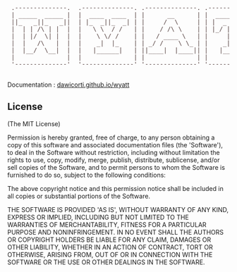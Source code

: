 <pre style="color: #54403F;">

 .--------------.  .--------------. .--------------. .--------------. .--------------.
 | _____  _____ |  |  ____  ____  | |      __      | |  _________   | |  _________   |
 ||_   _||_   _||  | |_  _||_  _| | |     /  \     | | |  _   _  |  | | |  _   _  |  |
 |  | | /\ | |  |  |   \ \  / /   | |    / /\ \    | | |_/ | | \_|  | | |_/ | | \_|  |
 |  | |/  \| |  |  |    \ \/ /    | |   / ____ \   | |     | |      | |     | |      |
 |  |   /\   |  |  |    _|  |_    | | _/ /    \ \_ | |    _| |_     | |    _| |_     |
 |  |__/  \__|  |  |   |______|   | ||____|  |____|| |   |_____|    | |   |_____|    |
 |              |  |              | |              | |              | |              |
 '--------------'  '--------------' '--------------' '--------------' '--------------'

</pre>

Documentation : [dawicorti.github.io/wyatt](http://dawicorti.github.io/wyatt/)

## License 

(The MIT License)

Permission is hereby granted, free of charge, to any person obtaining
a copy of this software and associated documentation files (the
'Software'), to deal in the Software without restriction, including
without limitation the rights to use, copy, modify, merge, publish,
distribute, sublicense, and/or sell copies of the Software, and to
permit persons to whom the Software is furnished to do so, subject to
the following conditions:

The above copyright notice and this permission notice shall be
included in all copies or substantial portions of the Software.

THE SOFTWARE IS PROVIDED 'AS IS', WITHOUT WARRANTY OF ANY KIND,
EXPRESS OR IMPLIED, INCLUDING BUT NOT LIMITED TO THE WARRANTIES OF
MERCHANTABILITY, FITNESS FOR A PARTICULAR PURPOSE AND NONINFRINGEMENT.
IN NO EVENT SHALL THE AUTHORS OR COPYRIGHT HOLDERS BE LIABLE FOR ANY
CLAIM, DAMAGES OR OTHER LIABILITY, WHETHER IN AN ACTION OF CONTRACT,
TORT OR OTHERWISE, ARISING FROM, OUT OF OR IN CONNECTION WITH THE
SOFTWARE OR THE USE OR OTHER DEALINGS IN THE SOFTWARE.
